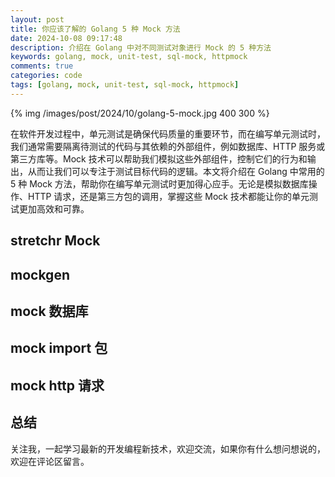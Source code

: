 ```yaml
---
layout: post
title: 你应该了解的 Golang 5 种 Mock 方法
date: 2024-10-08 09:17:48
description: 介绍在 Golang 中对不同测试对象进行 Mock 的 5 种方法
keywords: golang, mock, unit-test, sql-mock, httpmock
comments: true
categories: code
tags: [golang, mock, unit-test, sql-mock, httpmock]
---
```


{% img /images/post/2024/10/golang-5-mock.jpg 400 300 %}

在软件开发过程中，单元测试是确保代码质量的重要环节，而在编写单元测试时，我们通常需要隔离待测试的代码与其依赖的外部组件，例如数据库、HTTP 服务或第三方库等。Mock 技术可以帮助我们模拟这些外部组件，控制它们的行为和输出，从而让我们可以专注于测试目标代码的逻辑。本文将介绍在 Golang 中常用的 5 种 Mock 方法，帮助你在编写单元测试时更加得心应手。无论是模拟数据库操作、HTTP 请求，还是第三方包的调用，掌握这些 Mock 技术都能让你的单元测试更加高效和可靠。

<!--more-->

## stretchr Mock

## mockgen

## mock 数据库

## mock import 包

## mock http 请求

## 总结

关注我，一起学习最新的开发编程新技术，欢迎交流，如果你有什么想问想说的，欢迎在评论区留言。
